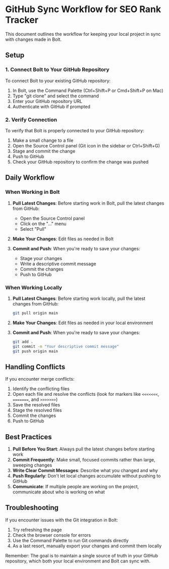 # GitHub Sync Workflow for SEO Rank Tracker

This document outlines the workflow for keeping your local project in sync with changes made in Bolt.

## Setup

### 1. Connect Bolt to Your GitHub Repository

To connect Bolt to your existing GitHub repository:

1. In Bolt, use the Command Palette (Ctrl+Shift+P or Cmd+Shift+P on Mac)
2. Type "git clone" and select the command
3. Enter your GitHub repository URL
4. Authenticate with GitHub if prompted

### 2. Verify Connection

To verify that Bolt is properly connected to your GitHub repository:

1. Make a small change to a file
2. Open the Source Control panel (Git icon in the sidebar or Ctrl+Shift+G)
3. Stage and commit the change
4. Push to GitHub
5. Check your GitHub repository to confirm the change was pushed

## Daily Workflow

### When Working in Bolt

1. **Pull Latest Changes**: Before starting work in Bolt, pull the latest changes from GitHub:
   - Open the Source Control panel
   - Click on the "..." menu
   - Select "Pull"

2. **Make Your Changes**: Edit files as needed in Bolt

3. **Commit and Push**: When you're ready to save your changes:
   - Stage your changes
   - Write a descriptive commit message
   - Commit the changes
   - Push to GitHub

### When Working Locally

1. **Pull Latest Changes**: Before starting work locally, pull the latest changes from GitHub:
   ```bash
   git pull origin main
   ```

2. **Make Your Changes**: Edit files as needed in your local environment

3. **Commit and Push**: When you're ready to save your changes:
   ```bash
   git add .
   git commit -m "Your descriptive commit message"
   git push origin main
   ```

## Handling Conflicts

If you encounter merge conflicts:

1. Identify the conflicting files
2. Open each file and resolve the conflicts (look for markers like `<<<<<<<`, `=======`, and `>>>>>>>`)
3. Save the resolved files
4. Stage the resolved files
5. Commit the changes
6. Push to GitHub

## Best Practices

1. **Pull Before You Start**: Always pull the latest changes before starting work
2. **Commit Frequently**: Make small, focused commits rather than large, sweeping changes
3. **Write Clear Commit Messages**: Describe what you changed and why
4. **Push Regularly**: Don't let local changes accumulate without pushing to GitHub
5. **Communicate**: If multiple people are working on the project, communicate about who is working on what

## Troubleshooting

If you encounter issues with the Git integration in Bolt:

1. Try refreshing the page
2. Check the browser console for errors
3. Use the Command Palette to run Git commands directly
4. As a last resort, manually export your changes and commit them locally

Remember: The goal is to maintain a single source of truth in your GitHub repository, which both your local environment and Bolt can sync with.